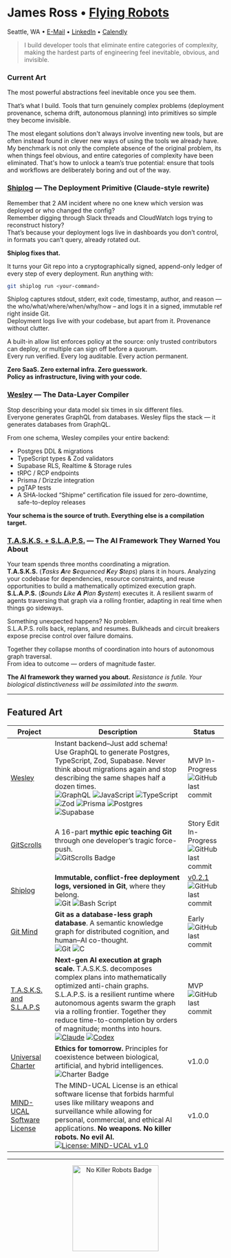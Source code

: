 # James Ross • [Flying Robots](https://flyingrobots.dev)

Seattle, WA • [E-Mail](mailto:james@flyingrobots.dev) • [LinkedIn](https://linkedin.com/in/flyingrobts) • [Calendly](https://calendly.com/flyingrobots-dev/30min)

> I build developer tools that eliminate entire categories of complexity, making the hardest parts of engineering feel inevitable, obvious, and invisible.

### Current Art

The most powerful abstractions feel inevitable once you see them.

That’s what I build. Tools that turn genuinely complex problems (deployment provenance, schema drift, autonomous planning) into primitives so simple they become invisible.

The most elegant solutions don't always involve inventing new tools, but are often instead found in clever new ways of using the tools we already have. My benchmark is not only the complete absence of the original problem, its when things feel obvious, and entire categories of complexity have been eliminated. That's how to unlock a team’s true potential: ensure that tools and workflows are deliberately boring and out of the way. 

### [Shiplog](https://github.com/flyingrobots/shiplog) — The Deployment Primitive (Claude-style rewrite)

Remember that 2 AM incident where no one knew which version was deployed or who changed the config?  
Remember digging through Slack threads and CloudWatch logs trying to reconstruct history?  
That’s because your deployment logs live in dashboards you don’t control, in formats you can’t query, already rotated out.  

**Shiplog fixes that.**

It turns your Git repo into a cryptographically signed, append-only ledger of every step of every deployment.
Run anything with:  

```bash
git shiplog run <your-command>
```

Shiplog captures stdout, stderr, exit code, timestamp, author, and reason — the who/what/where/when/why/how – and logs it in a signed, immutable ref right inside Git.  
Deployment logs live with your codebase, but apart from it. Provenance without clutter.  

A built-in allow list enforces policy at the source: only trusted contributors can deploy, or multiple can sign off before a quorum.  
Every run verified. Every log auditable. Every action permanent.  

**Zero SaaS. Zero external infra. Zero guesswork.  
Policy as infrastructure, living with your code.**

### [Wesley](https://github.com/flyingrobots/wesley) — The Data-Layer Compiler

Stop describing your data model six times in six different files.  
Everyone generates GraphQL from databases. Wesley flips the stack — it generates databases from GraphQL.

From one schema, Wesley compiles your entire backend:

- Postgres DDL & migrations
- TypeScript types & Zod validators
- Supabase RLS, Realtime & Storage rules
- tRPC / RCP endpoints
- Prisma / Drizzle integration
- pgTAP tests
- A SHA-locked “Shipme” certification file issued for zero-downtime, safe-to-deploy releases

**Your schema is the source of truth. Everything else is a compilation target.** 

### [T.A.S.K.S. + S.L.A.P.S.](https://github.com/flyingrobots/TASKS) — The AI Framework They Warned You About

Your team spends three months coordinating a migration.  
**T.A.S.K.S.** (_**T**asks **A**re **S**equenced **K**ey **S**teps_) plans it in hours. Analyzing your codebase for dependencies, resource constraints, and reuse opportunities to build a mathematically optimized execution graph.  
**S.L.A.P.S.** (_**S**ounds **L**ike **A** **P**lan **S**ystem_) executes it. A resilient swarm of agents traversing that graph via a rolling frontier, adapting in real time when things go sideways.

Something unexpected happens? No problem.  
S.L.A.P.S. rolls back, replans, and resumes. Bulkheads and circuit breakers expose precise control over failure domains.

Together they collapse months of coordination into hours of autonomous graph traversal.  
From idea to outcome — orders of magnitude faster.

**The AI framework they warned you about.** _Resistance is futile. Your biological distinctiveness will be assimilated into the swarm._

---

## Featured Art

| Project | Description | Status |
|---------|-------------|--------|
| [Wesley](https://github.com/flyingrobots/wesley) | Instant backend–Just add schema! Use GraphQL to generate Postgres, TypeScript, Zod, Supabase. Never think about migrations again and stop describing the same shapes half a dozen times.<br />![GraphQL](https://img.shields.io/badge/-GraphQL-E10098?style=flat-square&logo=graphql&logoColor=white) ![JavaScript](https://img.shields.io/badge/javascript-%23323330.svg?style=flat-square&logo=javascript&logoColor=%23F7DF1E) ![TypeScript](https://img.shields.io/badge/typescript-%23007ACC.svg?style=flat-square&logo=typescript&logoColor=white) ![Zod](https://img.shields.io/badge/zod-%233068b7.svg?style=flat-square&logo=zod&logoColor=white) ![Prisma](https://img.shields.io/badge/Prisma-3982CE?style=flat-square&logo=Prisma&logoColor=white) ![Postgres](https://img.shields.io/badge/postgres-%23316192.svg?style=flat-square&logo=postgresql&logoColor=white) ![Supabase](https://img.shields.io/badge/Supabase-3ECF8E?style=flat-square&logo=supabase&logoColor=white) | MVP In-Progress<br />![GitHub last commit](https://img.shields.io/github/last-commit/flyingrobots/wesley) |
| [GitScrolls](https://github.com/gitscrolls/gitscrolls) | A 16-part **mythic epic teaching Git** through one developer’s tragic force-push.<br /> ![GitScrolls Badge](https://img.shields.io/badge/GitScrolls-Mythic%20Dev%20Scrolls-blueviolet?style=flat-square)   | Story Edit In-Progress<br />![GitHub last commit](https://img.shields.io/github/last-commit/gitscrolls/gitscrolls) |
| [Shiplog](https://github.com/flyingrobots/shiplog) | **Immutable, conflict-free deployment logs, versioned in Git**, where they belong.<br />![Git](https://img.shields.io/badge/git-%23F05033.svg?style=flat-square&logo=git&logoColor=white) ![Bash Script](https://img.shields.io/badge/bash_script-%23121011.svg?style=flat-square&logo=gnu-bash&logoColor=white) | [v0.2.1](https://github.com/flyingrobots/shiplog/releases/tag/v0.2.1)<br />![GitHub last commit](https://img.shields.io/github/last-commit/flyingrobots/shiplog) |
| [Git Mind](https://github.com/neuroglyph/git-mind) | **Git as a database-less graph database**. A semantic knowledge graph for distributed cognition, and human–AI co-thought.<br />![Git](https://img.shields.io/badge/git-%23F05033.svg?style=flat-square&logo=git&logoColor=white) ![C](https://img.shields.io/badge/c-%2300599C.svg?style=flat-square&logo=c&logoColor=white) | Early<br />![GitHub last commit](https://img.shields.io/github/last-commit/neuroglyph/git-mind) |
| [T.A.S.K.S. and S.L.A.P.S](https://github.com/flyingrobots/TASKS) | **Next-gen AI execution at graph scale.** T.A.S.K.S. decomposes complex plans into mathematically optimized anti-chain graphs. S.L.A.P.S. is a resilient runtime where autonomous agents swarm the graph via a rolling frontier. Together they reduce time-to-completion by orders of magnitude; months into hours.<br />[![Claude](https://img.shields.io/badge/Claude-D97757?logo=claude&logoColor=fff)](#) [![Codex](https://img.shields.io/badge/Codex-74aa9c?logo=openai&logoColor=white)](#) | MVP<br />![GitHub last commit](https://img.shields.io/github/last-commit/flyingrobots/TASKS) |
| [Universal Charter](https://universalcharter.org) | **Ethics for tomorrow.** Principles for coexistence between biological, artificial, and hybrid intelligences.<br />![Charter Badge](https://img.shields.io/badge/Universal_Charter-Post_Anthropocentric_Ethics-brightgreen?style=flat-square) | v1.0.0 |
| [MIND-UCAL Software License](https://github.com/UniversalCharter/mind-ucal) | The MIND-UCAL License is an ethical software license that forbids harmful uses like military weapons and surveillance while allowing for personal, commercial, and ethical AI applications. **No weapons. No killer robots. No evil AI.**<br />[![License: MIND-UCAL v1.0](https://img.shields.io/badge/License-MIND--UCAL%20v1.0-orange?logo=fire&logoColor=fff&labelColor=000)](https://github.com/UniversalCharter/mind-ucal/blob/v1.0/LICENSE.md) | v1.0.0 |

---

<p align="center">
  <img src="https://raw.githubusercontent.com/flyingrobots/image-dump/7ddf8ec20119dfcc802dc710c51a46b9ebf551c8/optimized/no_killer_robots_patch_peace_movement.svg" height="200" alt="No Killer Robots Badge" />
</p>
